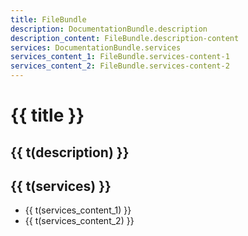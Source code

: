 ```yaml
---
title: FileBundle
description: DocumentationBundle.description
description_content: FileBundle.description-content
services: DocumentationBundle.services
services_content_1: FileBundle.services-content-1
services_content_2: FileBundle.services-content-2
---
```


# {{ title }}

## {{ t(description) }}

<p v-html="t(description_content)" />

## {{ t(services) }}

- {{ t(services_content_1) }}
- {{ t(services_content_2) }}

<i18n src="@Bundles/DocumentationBundle/Locales/Documentation.locales.json"></i18n>
<i18n src="@Bundles/FileBundle/Locales/File.locales.json"></i18n>

<script setup lang="ts">
import { useI18n } from 'vue-i18n'

const { t } = useI18n()
</script>
